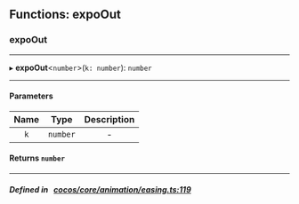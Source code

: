 ## Functions: expoOut

### expoOut


___
▸ **expoOut**<`number`\>(`k: number`): `number`
___


#### Parameters

| Name | Type | Description |
| :------: | :------: | :------: |
| `k` | `number` | - |

#### Returns `number` 
___


##### Defined in &nbsp;   [cocos/core/animation/easing.ts:119](https://github.com/cocos-creator/engine/blob/c7bf6b8a9/cocos/core/animation/easing.ts#L119)&nbsp;
